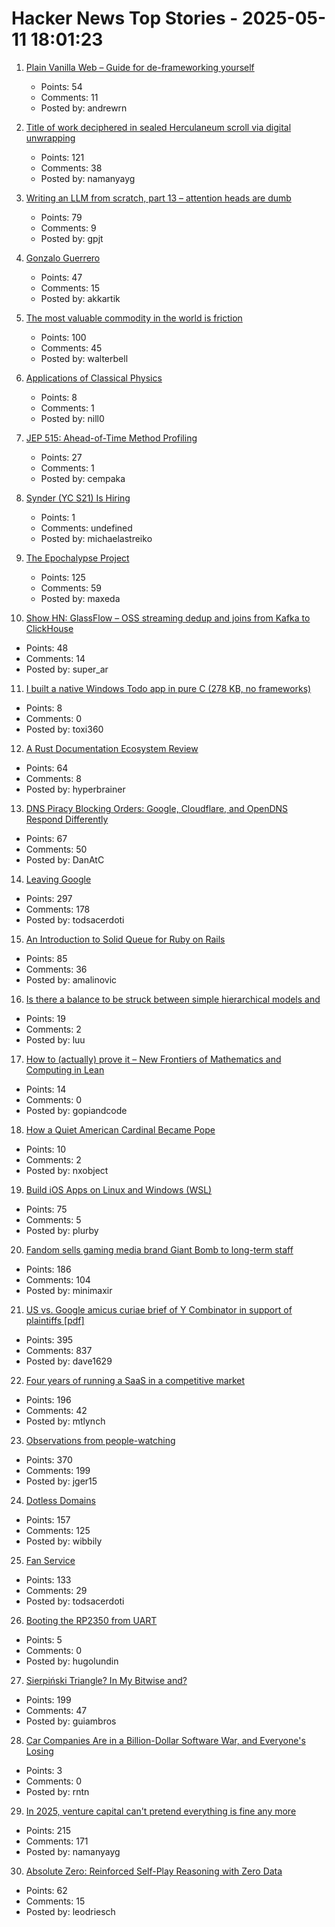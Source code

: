 # Hacker News Top Stories - 2025-05-11 18:01:23

1. [Plain Vanilla Web – Guide for de-frameworking yourself](https://plainvanillaweb.com/index.html)
   - Points: 54
   - Comments: 11
   - Posted by: andrewrn

2. [Title of work deciphered in sealed Herculaneum scroll via digital unwrapping](https://www.finebooksmagazine.com/fine-books-news/title-work-deciphered-sealed-herculaneum-scroll-digital-unwrapping)
   - Points: 121
   - Comments: 38
   - Posted by: namanyayg

3. [Writing an LLM from scratch, part 13 – attention heads are dumb](https://www.gilesthomas.com/2025/05/llm-from-scratch-13-taking-stock-part-1-attention-heads-are-dumb)
   - Points: 79
   - Comments: 9
   - Posted by: gpjt

4. [Gonzalo Guerrero](https://en.wikipedia.org/wiki/Gonzalo_Guerrero)
   - Points: 47
   - Comments: 15
   - Posted by: akkartik

5. [The most valuable commodity in the world is friction](https://kyla.substack.com/p/the-most-valuable-commodity-in-the)
   - Points: 100
   - Comments: 45
   - Posted by: walterbell

6. [Applications of Classical Physics](http://pmaweb.caltech.edu/Courses/ph136/yr2012/)
   - Points: 8
   - Comments: 1
   - Posted by: nill0

7. [JEP 515: Ahead-of-Time Method Profiling](https://openjdk.org/jeps/515)
   - Points: 27
   - Comments: 1
   - Posted by: cempaka

8. [Synder (YC S21) Is Hiring](https://www.ycombinator.com/companies/synder/jobs/2Wnbc1f-business-development-representative)
   - Points: 1
   - Comments: undefined
   - Posted by: michaelastreiko

9. [The Epochalypse Project](https://epochalypse-project.org/)
   - Points: 125
   - Comments: 59
   - Posted by: maxeda

10. [Show HN: GlassFlow – OSS streaming dedup and joins from Kafka to ClickHouse](https://github.com/glassflow/clickhouse-etl)
   - Points: 48
   - Comments: 14
   - Posted by: super_ar

11. [I built a native Windows Todo app in pure C (278 KB, no frameworks)](https://github.com/Efeckc17/simple-todo-c)
   - Points: 8
   - Comments: 0
   - Posted by: toxi360

12. [A Rust Documentation Ecosystem Review](https://www.harudagondi.space/blog/rust-documentation-ecosystem-review/)
   - Points: 64
   - Comments: 8
   - Posted by: hyperbrainer

13. [DNS Piracy Blocking Orders: Google, Cloudflare, and OpenDNS Respond Differently](https://torrentfreak.com/dns-piracy-blocking-orders-google-cloudflare-and-opendns-respond-differently-250511/)
   - Points: 67
   - Comments: 50
   - Posted by: DanAtC

14. [Leaving Google](https://www.airs.com/blog/archives/670)
   - Points: 297
   - Comments: 178
   - Posted by: todsacerdoti

15. [An Introduction to Solid Queue for Ruby on Rails](https://blog.appsignal.com/2025/05/07/an-introduction-to-solid-queue-for-ruby-on-rails.html)
   - Points: 85
   - Comments: 36
   - Posted by: amalinovic

16. [Is there a balance to be struck between simple hierarchical models and](https://statmodeling.stat.columbia.edu/2024/05/26/is-there-a-balance-to-be-struck-between-simple-hierarchical-models-and-more-complex-hierarchical-models-that-augment-the-simple-frameworks-with-more-modeled-interactions-when-analyzing-real-data/)
   - Points: 19
   - Comments: 2
   - Posted by: luu

17. [How to (actually) prove it – New Frontiers of Mathematics and Computing in Lean](https://kirancodes.me/posts/log-how-to-prove-it-maths.html)
   - Points: 14
   - Comments: 0
   - Posted by: gopiandcode

18. [How a Quiet American Cardinal Became Pope](https://www.nytimes.com/2025/05/11/world/europe/conclave-vote-pope-leo-robert-prevost.html)
   - Points: 10
   - Comments: 2
   - Posted by: nxobject

19. [Build iOS Apps on Linux and Windows (WSL)](https://forums.swift.org/t/xtool-cross-platform-xcode-replacement-build-ios-apps-on-linux-and-more/79803)
   - Points: 75
   - Comments: 5
   - Posted by: plurby

20. [Fandom sells gaming media brand Giant Bomb to long-term staff](https://about.fandom.com/news/fandom-sells-giant-bomb-to-independent-creators)
   - Points: 186
   - Comments: 104
   - Posted by: minimaxir

21. [US vs. Google amicus curiae brief of Y Combinator in support of plaintiffs [pdf]](https://storage.courtlistener.com/recap/gov.uscourts.dcd.223205/gov.uscourts.dcd.223205.1300.1.pdf)
   - Points: 395
   - Comments: 837
   - Posted by: dave1629

22. [Four years of running a SaaS in a competitive market](https://maxrozen.com/on-four-years-running-saas-competitive-market)
   - Points: 196
   - Comments: 42
   - Posted by: mtlynch

23. [Observations from people-watching](https://skincontact.substack.com/p/21-observations-from-people-watching)
   - Points: 370
   - Comments: 199
   - Posted by: jger15

24. [Dotless Domains](https://lab.avl.la/dotless/)
   - Points: 157
   - Comments: 125
   - Posted by: wibbily

25. [Fan Service](https://flak.tedunangst.com/post/fan-service)
   - Points: 133
   - Comments: 29
   - Posted by: todsacerdoti

26. [Booting the RP2350 from UART](https://pfister.dev/blog/2025/rp2350-uart-bl.html)
   - Points: 5
   - Comments: 0
   - Posted by: hugolundin

27. [Sierpiński Triangle? In My Bitwise and?](https://lcamtuf.substack.com/p/sierpinski-triangle-in-my-bitwise)
   - Points: 199
   - Comments: 47
   - Posted by: guiambros

28. [Car Companies Are in a Billion-Dollar Software War, and Everyone's Losing](https://insideevs.com/features/759153/car-companies-software-companies/)
   - Points: 3
   - Comments: 0
   - Posted by: rntn

29. [In 2025, venture capital can't pretend everything is fine any more](https://pivot-to-ai.com/2025/05/03/in-2025-venture-capital-cant-pretend-everything-is-fine-any-more/)
   - Points: 215
   - Comments: 171
   - Posted by: namanyayg

30. [Absolute Zero: Reinforced Self-Play Reasoning with Zero Data](https://arxiv.org/abs/2505.03335)
   - Points: 62
   - Comments: 15
   - Posted by: leodriesch

